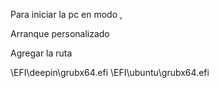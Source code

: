 Para iniciar la pc en modo , 

Arranque personalizado

Agregar la ruta 

\EFI\deepin\grubx64.efi
\EFI\ubuntu\grubx64.efi
